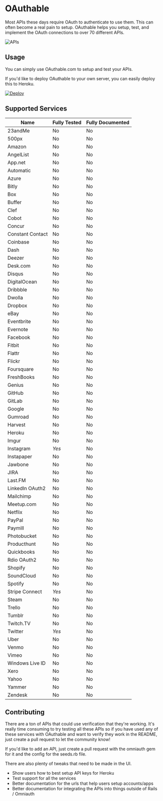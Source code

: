 # OAuthable

Most APIs these days require OAuth to authenticate to use them. This can
often become a real pain to setup. OAuthable helps you setup, test, and
implement the OAuth connections to over 70 different APIs.

![APIs](https://s3.amazonaws.com/f.cl.ly/items/142l1P3W1A1l343L0A3B/Screen%20Shot%202015-12-08%20at%202.56.39%20PM.png?v=866aa042)

## Usage

You can simply use OAuthable.com to setup and test your APIs.

If you'd like to deploy OAuthable to your own server, you can easily
deploy this to Heroku.

[![Deploy](https://www.herokucdn.com/deploy/button.svg)](https://heroku.com/deploy?template=https://github.com/excid3/oauthable)

## Supported Services

Name | Fully Tested | Fully Documented
---- | ------------ | ----------------
23andMe | No | No
500px | No | No
Amazon | No | No
AngelList | No | No
App.net | No | No
Automatic | No | No
Azure | No | No
Bitly | No | No
Box | No | No
Buffer | No | No
Clef | No | No
Cobot | No | No
Concur | No | No
Constant Contact | No | No
Coinbase | No | No
Dash | No | No
Deezer | No | No
Desk.com | No | No
Disqus | No | No
DigitalOcean | No | No
Dribbble | No | No
Dwolla | No | No
Dropbox | No | No
eBay | No | No
Eventbrite | No | No
Evernote | No | No
Facebook | No | No
Fitbit | No | No
Flattr | No | No
Flickr | No | No
Foursquare | No | No
FreshBooks | No | No
Genius | No | No
GitHub | No | No
GitLab | No | No
Google | No | No
Gumroad | No | No
Harvest | No | No
Heroku | No | No
Imgur | No | No
Instagram | *Yes* | No
Instapaper | No | No
Jawbone | No | No
JIRA | No | No
Last.FM | No | No
LinkedIn OAuth2 | No | No
Mailchimp | No | No
Meetup.com | No | No
Netflix | No | No
PayPal | No | No
Paymill | No | No
Photobucket | No | No
Producthunt | No | No
Quickbooks | No | No
Rdio OAuth2 | No | No
Shopify | No | No
SoundCloud | No | No
Spotify | No | No
Stripe Connect | *Yes* | No
Steam | No | No
Trello | No | No
Tumblr | No | No
Twitch.TV | No | No
Twitter | *Yes* | No
Uber | No | No
Venmo | No | No
Vimeo | No | No
Windows Live ID | No | No
Xero | No | No
Yahoo | No | No
Yammer | No | No
Zendesk | No | No

## Contributing

There are a ton of APIs that could use verification that they're
working. It's really time consuming to try testing all these APIs so if
you have used any of these services with OAuthable and want to verify
they work in the README, just create a pull request to let the community
know!

If you'd like to add an API, just create a pull request with the
omniauth gem for it and the config for the seeds.rb file.

There are also plenty of tweaks that need to be made in the UI.

* Show users how to best setup API keys for Heroku
* Test support for all the services
* Better documentation for the urls that help users setup accounts/apps
* Better documentation for integrating the APIs into things outside of
  Rails / Omniauth
